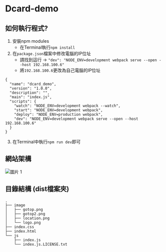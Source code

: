 # Dcard-demo
## 如何執行程式?
1. 安裝npm modules
    * 在Terminal執行`npm install`
2. 在`package.json`檔案中修改電腦的IP位址
    * 請找到這行 &rarr; `"dev": "NODE_ENV=development webpack serve --open --host 192.168.100.6"`
    * 將`192.168.100.6`更改為自己電腦的IP位址
```json=
{
  "name": "dcard_demo",
  "version": "1.0.0",
  "description": "",
  "main": "index.js",
  "scripts": {
    "watch": "NODE_ENV=development webpack --watch",
    "start": "NODE_ENV=development webpack",
    "deploy": "NODE_ENV=production webpack",
    "dev": "NODE_ENV=development webpack serve --open --host 192.168.100.6"
  }
}
```
3. 在Terminal中執行`npm run dev`即可
## 網站架構
![圖片 1](https://user-images.githubusercontent.com/52899009/113510528-ed5aa480-958d-11eb-9066-7362d3e2afb2.png)
## 目錄結構 (dist檔案夾)
```
.  
├── image  
│   ├── gotop.png  
│   ├── gotop2.png  
│   ├── location.png  
│   └── logo.png  
├── index.css  
├── index.html  
└── js  
    ├── index.js  
    └── index.js.LICENSE.txt  
```
    
    
